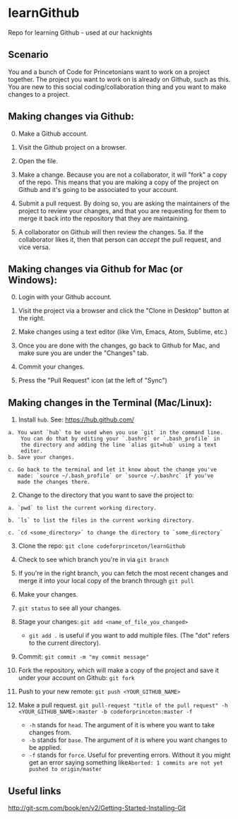 # learnGithub
Repo for learning Github - used at our hacknights

## Scenario

You and a bunch of Code for Princetonians want to work on a project together.
The project you want to work on is already on Github, such as this. You are new
to this social coding/collaboration thing and you want to make changes to a
project.

## Making changes via Github:
  0. Make a Github account.

  1. Visit the Github project on a browser.

  2. Open the file.

  3. Make a change. Because you are not a collaborator, it will "fork" a copy
     of the repo. This means that you are making a copy of the project on
     Github and it's going to be associated to your account.

  4. Submit a pull request. By doing so, you are asking the maintainers
     of the project to review your changes, and that you are requesting for
     them to merge it back into the repository that they are maintaining.

  5. A collaborator on Github will then review the changes.
    5a. If the collaborator likes it, then that person can *accept* the
        pull request, and vice versa.

## Making changes via Github for Mac (or Windows):
  0. Login with your Github account.

  1. Visit the project via a browser and click the "Clone in Desktop"
     button at the right.

  2. Make changes using a text editor (like Vim, Emacs, Atom, Sublime, etc.)

  3. Once you are done with the changes, go back to Github for Mac, and
     make sure you are under the "Changes" tab.

  4. Commit your changes.

  5. Press the "Pull Request" icon (at the left of "Sync")

## Making changes in the Terminal (Mac/Linux):
  1. Install `hub`. See: https://hub.github.com/

    a. You want `hub` to be used when you use `git` in the command line.
        You can do that by editing your `.bashrc` or `.bash_profile` in
        the directory and adding the line `alias git=hub` using a text
        editor.
    b. Save your changes.

    c. Go back to the terminal and let it know about the change you've
       made: `source ~/.bash_profile` or `source ~/.bashrc` if you've
       made the changes there.

  2.  Change to the directory that you want to save the project to:

    a. `pwd` to list the current working directory.

    b. `ls` to list the files in the current working directory.

    c. `cd <some_directory>` to change the directory to `some_directory`

  3. Clone the repo: `git clone codeforprinceton/learnGithub`

  4. Check to see which branch you're in via `git branch`

  5. If you're in the right branch, you can fetch the most recent changes
     and merge it into your local copy of the branch through `git pull`

  6. Make your changes.

  7. `git status` to see all your changes.

  7. Stage your changes: `git add <name_of_file_you_changed>`
      - `git add .` is useful if you want to add multiple files.
        (The "dot" refers to the current directory).

  8. Commit: `git commit -m "my commit message"`

  9. Fork the repository, which will make a copy of the project and save it
     under your account on Github: `git fork`

  10. Push to your new remote: `git push <YOUR_GITHUB_NAME>`

  11. Make a pull request. `git pull-request "title of the pull request" -h
      <YOUR_GITHUB_NAME>:master -b codeforprinceton:master -f`
      - `-h` stands for `head`. The argument of it is where you want to take
        changes from.
      - `-b` stands for `base`. The argument of it is where you want changes to
        be applied.
      - `-f` stands for `force`. Useful for preventing errors. Without it you
        might get an error saying something like`Aborted: 1 commits are not yet
        pushed to origin/master`


## Useful links

http://git-scm.com/book/en/v2/Getting-Started-Installing-Git
